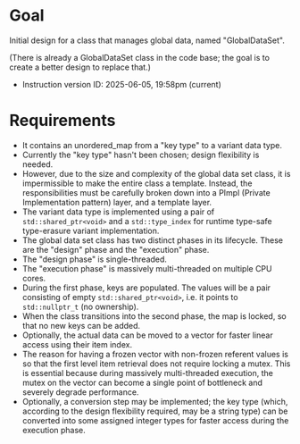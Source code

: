 # Goal

Initial design for a class that manages global data, named "GlobalDataSet".

(There is already a GlobalDataSet class in the code base; the goal is to create a better design to replace that.)

- Instruction version ID: 2025-06-05, 19:58pm (current)

# Requirements

- It contains an unordered_map from a "key type" to a variant data type. 
- Currently the "key type" hasn't been chosen; design flexibility is needed.
- However, due to the size and complexity of the global data set class, it is impermissible to make the entire class a template. Instead, the responsibilities must be carefully broken down into a PImpl (Private Implementation pattern) layer, and a template layer.
- The variant data type is implemented using a pair of ```std::shared_ptr<void>``` and a ```std::type_index``` for runtime type-safe type-erasure variant implementation.
- The global data set class has two distinct phases in its lifecycle. These are the "design" phase and the "execution" phase.
- The "design phase" is single-threaded. 
- The "execution phase" is massively multi-threaded on multiple CPU cores.
- During the first phase, keys are populated. The values will be a pair consisting of empty ```std::shared_ptr<void>```, i.e. it points to ```std::nullptr_t``` (no ownership).
- When the class transitions into the second phase, the map is locked, so that no new keys can be added.
- Optionally, the actual data can be moved to a vector for faster linear access using their item index.
- The reason for having a frozen vector with non-frozen referent values is so that the first level item retrieval does not require locking a mutex. This is essential because during massively multi-threaded execution, the mutex on the vector can become a single point of bottleneck and severely degrade performance.
- Optionally, a conversion step may be implemented; the key type (which, according to the design flexibility required, may be a string type) can be converted into some assigned integer types for faster access during the execution phase.
